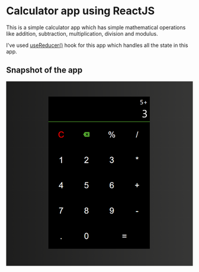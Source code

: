 # Calculator app using ReactJS

This is a simple calculator app which has simple mathematical operations like addition, subtraction, multiplication, division and modulus.

I've used [useReducer()](https://reactjs.org/docs/hooks-reference.html#usereducer) hook for this app which handles all the state in this app.

## Snapshot of the app

![Calculator](images/calculator.png)

